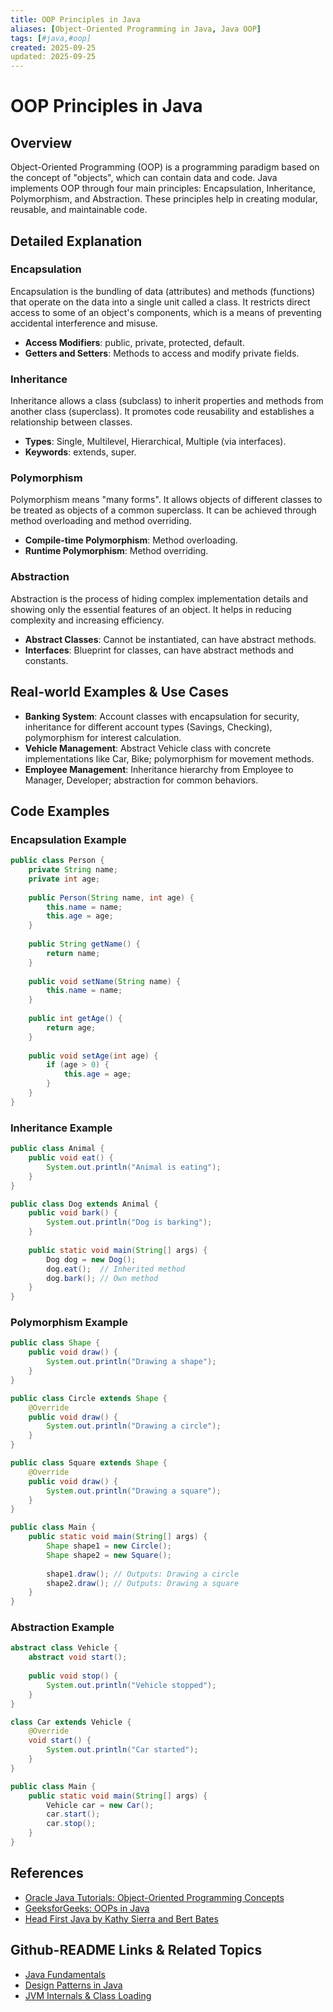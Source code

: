 ```yaml
---
title: OOP Principles in Java
aliases: [Object-Oriented Programming in Java, Java OOP]
tags: [#java,#oop]
created: 2025-09-25
updated: 2025-09-25
---
```


# OOP Principles in Java

## Overview

Object-Oriented Programming (OOP) is a programming paradigm based on the concept of "objects", which can contain data and code. Java implements OOP through four main principles: Encapsulation, Inheritance, Polymorphism, and Abstraction. These principles help in creating modular, reusable, and maintainable code.

## Detailed Explanation

### Encapsulation

Encapsulation is the bundling of data (attributes) and methods (functions) that operate on the data into a single unit called a class. It restricts direct access to some of an object's components, which is a means of preventing accidental interference and misuse.

- **Access Modifiers**: public, private, protected, default.
- **Getters and Setters**: Methods to access and modify private fields.

### Inheritance

Inheritance allows a class (subclass) to inherit properties and methods from another class (superclass). It promotes code reusability and establishes a relationship between classes.

- **Types**: Single, Multilevel, Hierarchical, Multiple (via interfaces).
- **Keywords**: extends, super.

### Polymorphism

Polymorphism means "many forms". It allows objects of different classes to be treated as objects of a common superclass. It can be achieved through method overloading and method overriding.

- **Compile-time Polymorphism**: Method overloading.
- **Runtime Polymorphism**: Method overriding.

### Abstraction

Abstraction is the process of hiding complex implementation details and showing only the essential features of an object. It helps in reducing complexity and increasing efficiency.

- **Abstract Classes**: Cannot be instantiated, can have abstract methods.
- **Interfaces**: Blueprint for classes, can have abstract methods and constants.

## Real-world Examples & Use Cases

- **Banking System**: Account classes with encapsulation for security, inheritance for different account types (Savings, Checking), polymorphism for interest calculation.
- **Vehicle Management**: Abstract Vehicle class with concrete implementations like Car, Bike; polymorphism for movement methods.
- **Employee Management**: Inheritance hierarchy from Employee to Manager, Developer; abstraction for common behaviors.

## Code Examples

### Encapsulation Example

```java
public class Person {
    private String name;
    private int age;
    
    public Person(String name, int age) {
        this.name = name;
        this.age = age;
    }
    
    public String getName() {
        return name;
    }
    
    public void setName(String name) {
        this.name = name;
    }
    
    public int getAge() {
        return age;
    }
    
    public void setAge(int age) {
        if (age > 0) {
            this.age = age;
        }
    }
}
```

### Inheritance Example

```java
public class Animal {
    public void eat() {
        System.out.println("Animal is eating");
    }
}

public class Dog extends Animal {
    public void bark() {
        System.out.println("Dog is barking");
    }
    
    public static void main(String[] args) {
        Dog dog = new Dog();
        dog.eat();  // Inherited method
        dog.bark(); // Own method
    }
}
```

### Polymorphism Example

```java
public class Shape {
    public void draw() {
        System.out.println("Drawing a shape");
    }
}

public class Circle extends Shape {
    @Override
    public void draw() {
        System.out.println("Drawing a circle");
    }
}

public class Square extends Shape {
    @Override
    public void draw() {
        System.out.println("Drawing a square");
    }
}

public class Main {
    public static void main(String[] args) {
        Shape shape1 = new Circle();
        Shape shape2 = new Square();
        
        shape1.draw(); // Outputs: Drawing a circle
        shape2.draw(); // Outputs: Drawing a square
    }
}
```

### Abstraction Example

```java
abstract class Vehicle {
    abstract void start();
    
    public void stop() {
        System.out.println("Vehicle stopped");
    }
}

class Car extends Vehicle {
    @Override
    void start() {
        System.out.println("Car started");
    }
}

public class Main {
    public static void main(String[] args) {
        Vehicle car = new Car();
        car.start();
        car.stop();
    }
}
```

## References

- [Oracle Java Tutorials: Object-Oriented Programming Concepts](https://docs.oracle.com/javase/tutorial/java/concepts/)
- [GeeksforGeeks: OOPs in Java](https://www.geeksforgeeks.org/object-oriented-programming-oops-concept-in-java/)
- [Head First Java by Kathy Sierra and Bert Bates](https://www.amazon.com/Head-First-Java-Kathy-Sierra/dp/0596009208)

## Github-README Links & Related Topics

- [Java Fundamentals](./java-fundamentals)
- [Design Patterns in Java](./design-patterns-in-java)
- [JVM Internals & Class Loading](./jvm-internals-class-loading)